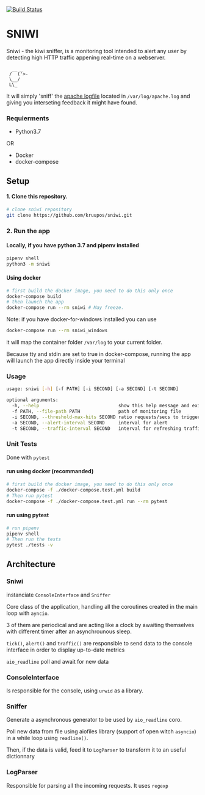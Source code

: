 [![Build Status](https://travis-ci.org/kruupos/sniwi.svg?branch=master)](https://travis-ci.org/kruupos/sniwi)

# SNIWI

Sniwi - the kiwi sniffer, is a monitoring tool intended to alert any user by detecting high HTTP traffic appening real-time on a webserver.

```
  __ _
 /  ('>-
 \__/
 L\_
 ```                           


It will simply 'sniff' the [apache logfile](https://httpd.apache.org/docs/2.2/en/logs.html) located in `/var/log/apache.log` and giving you interseting feedback it might have found.

### Requierments

* Python3.7

OR

* Docker
* docker-compose

## Setup

#### 1. Clone this repository. 

```bash
# clone sniwi repository
git clone https://github.com/kruupos/sniwi.git
```

### 2. Run the app

#### Locally, if you have python 3.7 and pipenv installed 

```bash
pipenv shell
python3 -m sniwi
```

#### Using docker

```bash
# first build the docker image, you need to do this only once
docker-compose build
# then launch the app
docker-compose run --rm sniwi # May freeze.
```

Note: if you have docker-for-windows installed you can use

```bash
docker-compose run --rm sniwi_windows
```

it will map the container folder `/var/log` to your current folder.

Because tty and stdin are set to true in docker-compose, running the app will launch the app directly inside your terminal

### Usage

```bash
usage: sniwi [-h] [-f PATH] [-i SECOND] [-a SECOND] [-t SECOND]

optional arguments:
  -h, --help                             show this help message and exit
  -f PATH, --file-path PATH              path of monitoring file
  -i SECOND, --threshold-max-hits SECOND ratio requests/secs to trigger an alert
  -a SECOND, --alert-interval SECOND     interval for alert
  -t SECOND, --traffic-interval SECOND   interval for refreshing traffic information
```

### Unit Tests

Done with `pytest`

#### run using docker (recommanded)

```bash
# first build the docker image, you need to do this only once
docker-compose -f ./docker-compose.test.yml build
# Then run pytest
docker-compose -f ./docker-compose.test.yml run --rm pytest
```

#### run using pytest

```bash
# run pipenv
pipenv shell
# Then run the tests
pytest ./tests -v
```

## Architecture

### Sniwi

instanciate `ConsoleInterface` and `Sniffer`

Core class of the application, handling all the coroutines created in the main loop with `ayncio`.

3 of them are periodical and are acting like a clock by awaiting themselves with different timer after an asynchrounous sleep.

`tick()`, `alert()` and `traffic()` are responsible to send data to the console interface in order to display up-to-date metrics

`aio_readline` poll and await for new data

### ConsoleInterface

Is responsible for the console, using `urwid` as a library.

### Sniffer

Generate a asynchronous generator to be used by `aio_readline` coro.

Poll new data from file using aiofiles library (support of open witch `asyncio`) in a while loop using `readline()`.

Then, if the data is valid, feed it to `LogParser` to transform it to an useful dictionnary

### LogParser

Responsible for parsing all the incoming requests. It uses `regexp`

